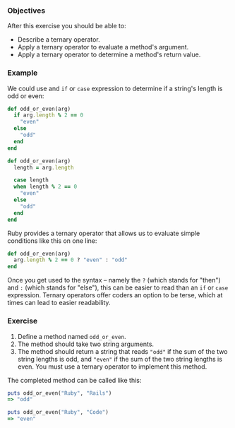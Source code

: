 <!-- { ids:[73], language:'Ruby', type:'workshop', order: 7, name:'Ternary Operator', description:'Learn how to evaluate conditions with a single line of code.' }-->

### Objectives

After this exercise you should be able to:

- Describe a ternary operator.
- Apply a ternary operator to evaluate a method's argument.
- Apply a ternary operator to determine a method's return value.

### Example

We could use and `if` or `case` expression to determine if a string's length is odd or even:

```ruby
def odd_or_even(arg)
  if arg.length % 2 == 0
    "even"
  else
    "odd"
  end
end

def odd_or_even(arg)
  length = arg.length

  case length
  when length % 2 == 0
    "even"
  else
    "odd"
  end
end
```

Ruby provides a ternary operator that allows us to evaluate simple conditions like this on one line:

```ruby
def odd_or_even(arg)
  arg.length % 2 == 0 ? "even" : "odd"
end
```

Once you get used to the syntax – namely the `?` (which stands for "then") and `:` (which stands for "else"), this can be easier to read than an `if` or `case` expression. Ternary operators offer coders an option to be terse, which at times can lead to easier readability.

### Exercise

1. Define a method named `odd_or_even`.
2. The method should take two string arguments.
3. The method should return a string that reads `"odd"` if the sum of the two string lengths is odd, and `"even"` if the sum of the two string lengths is even. You must use a ternary operator to implement this method.

The completed method can be called like this:

```ruby
puts odd_or_even("Ruby", "Rails")
=> "odd"

puts odd_or_even("Ruby", "Code")
=> "even"
```
